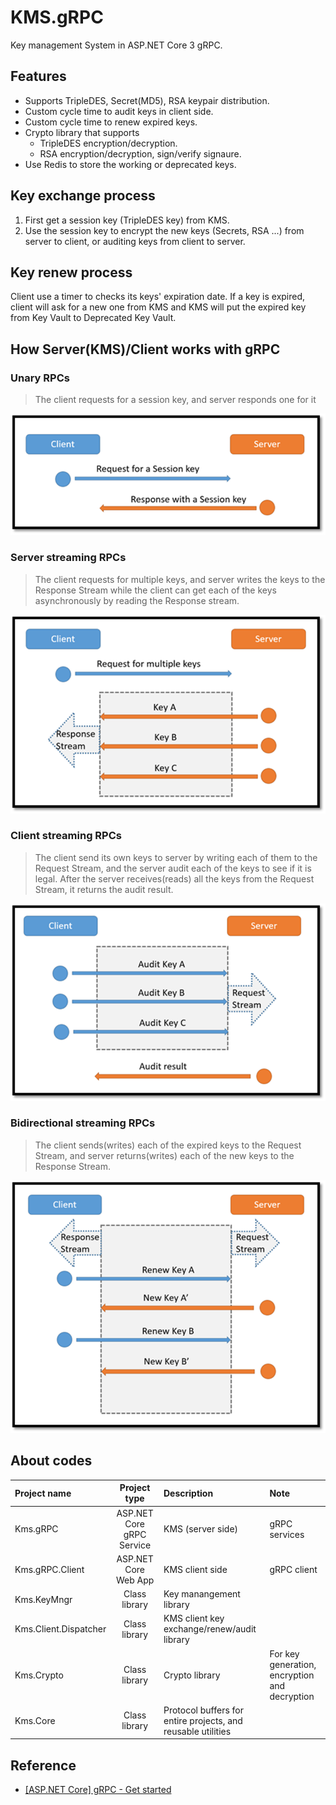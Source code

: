 # KMS.gRPC

Key management System in ASP.NET Core 3 gRPC.

## Features

- Supports TripleDES, Secret(MD5), RSA keypair distribution.
- Custom cycle time to audit keys in client side.
- Custom cycle time to renew expired keys.
- Crypto library that supports
  * TripleDES encryption/decryption.
  * RSA encryption/decryption, sign/verify signaure.
- Use Redis to store the working or deprecated keys.

## Key exchange process

1. First get a session key (TripleDES key) from KMS.
2. Use the session key to encrypt the new keys (Secrets, RSA ...) from server to client, or auditing keys from client to server.

## Key renew process

Client use a timer to checks its keys' expiration date. If a key is expired, client will ask for a new one from KMS and KMS will put the expired key from Key Vault to Deprecated Key Vault. 


## How Server(KMS)/Client works with gRPC

### Unary RPCs

> The client requests for a session key, and server responds one for it

![](assets/01.png)


### Server streaming RPCs

> The client requests for multiple keys, and server writes the keys to the Response Stream while the client can get each of the keys asynchronously by reading the Response stream.

![](assets/02.png)


### Client streaming RPCs

> The client send its own keys to server by writing each of them to the Request Stream, and the server audit each of the keys to see if it is legal. After the server receives(reads) all the keys from the Request Stream, it returns the audit result.

![](assets/03.png)


### Bidirectional streaming RPCs

> The client sends(writes) each of the expired keys to the Request Stream, and server returns(writes) each of the new keys to the Response Stream.

![](assets/04.png)



## About codes

| Project name | Project type | Description | Note |
|:-------------|:------------:|:------------|:-----|
| Kms.gRPC | ASP.NET Core gRPC Service | KMS (server side) | gRPC services |
| Kms.gRPC.Client | ASP.NET Core Web App | KMS client side | gRPC client |
| Kms.KeyMngr | Class library |  Key manangement library | |
| Kms.Client.Dispatcher | Class library | KMS client key exchange/renew/audit library | |
| Kms.Crypto | Class library | Crypto library | For key generation, encryption and decryption |
| Kms.Core | Class library | Protocol buffers for entire projects, and reusable utilities | |



## Reference

- [[ASP.NET Core] gRPC - Get started](https://karatejb.blogspot.com/2020/06/aspnet-core-grpc-get-started.html)


